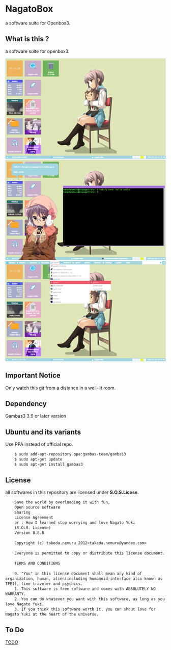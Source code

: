# NagatoBox

a software suite for Openbox3.

## What is this ?

a software suite for openbox3.

![screenshot_002](./readme_extra/images/screenshot_desktop.png)
![screenshot_002](./readme_extra/images/screenshot_notify.png)
![screenshot_002](./readme_extra/images/screenshot_menu.png)

## Important Notice

Only watch this git from a distance in a well-lit room.

## Dependency

Gambas3 3.9 or later varsion

## Ubuntu and its variants

Use PPA instead of official repo.

```
    $ sudo add-apt-repository ppa:gambas-team/gambas3
    $ sudo apt-get update
    $ sudo apt-get install gambas3 
``` 

## License

all softwares in this repository are licensed under **S.O.S.Licese.**

```
    Save the world by overloading it with fun,
    Open source software
    Sharing
    License Agreement
    or : How I learned stop worrying and love Nagato Yuki
    (S.O.S. License)
    Version 8.8.8

    Copyright (c) takeda.nemuru 2012<takeda.nemuru@yandex.com>

    Everyone is permitted to copy or distribute this license document.

    TERMS AND CONDITIONS

    0. "You" in this license document shall mean any kind of organization, human, alien(including humanoid-interface also known as TFEI), time traveler and psychics.
    1. This software is free software and comes with ABSOLUTELY NO WARRANTY.
    2. You can do whatever you want with this software, as long as you love Nagato Yuki.
    3. If you think this software worth it, you can shout love for Nagato Yuki at the heart of the universe.
```

## To Do

[TODO](./readme_extra/todo/NagatoBox_42.6_Beyond_The_Horizon.md)
